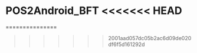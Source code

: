POS2Android_BFT
<<<<<<< HEAD
=======
===============
>>>>>>> 2001aad057dc05b2ac6d09de020df6f5d161292d
